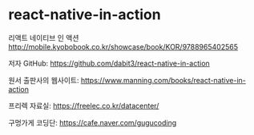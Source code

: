 # react-native-in-action
리액트 네이티브 인 액션 http://mobile.kyobobook.co.kr/showcase/book/KOR/9788965402565

저자 GitHub: https://github.com/dabit3/react-native-in-action

원서 출판사의 웹사이트: https://www.manning.com/books/react-native-in-action

프리렉 자료실: https://freelec.co.kr/datacenter/

구멍가게 코딩단: https://cafe.naver.com/gugucoding
